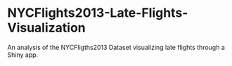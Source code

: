 # NYCFlights2013-Late-Flights-Visualization
An analysis of the NYCFligths2013 Dataset visualizing late flights through a Shiny app.
